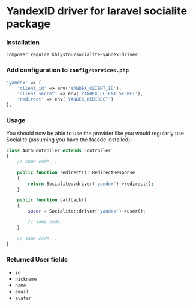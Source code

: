# YandexID driver for laravel socialite package

### Installation

```bash
composer require khlystou/socialite-yandex-driver
```

### Add configuration to `config/services.php`

```php
'yandex' => [    
    'client_id' => env('YANDEX_CLIENT_ID'),  
    'client_secret' => env('YANDEX_CLIENT_SECRET'),  
    'redirect' => env('YANDEX_REDIRECT') 
],
```

### Usage

You should now be able to use the provider like you would regularly use Socialite (assuming you have the facade installed):

```php
class AuthController extends Controller
{
    // some code...

    public function redirect(): RedirectResponse
    {
        return Socialite::driver('yandex')->redirect();
    }

    public function callback()
    {
        $user = Socialite::driver('yandex')->user();

        // some code...
    }

    // some code...
}
```

### Returned User fields

- ``id``
- ``nickname``
- ``name``
- ``email``
- ``avatar``